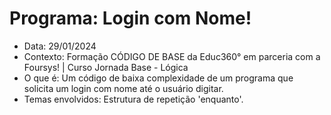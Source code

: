 # Programa: Login com Nome!
- Data: 29/01/2024
- Contexto: Formação CÓDIGO DE BASE da Educ360° em parceria com a Foursys! | Curso Jornada Base - Lógica
- O que é: Um código de baixa complexidade de  um programa que solicita um login com nome até o usuário digitar.
- Temas envolvidos: Estrutura de repetição 'enquanto'.

